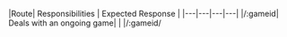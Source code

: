 |Route| Responsibilities | Expected Response |
|---|---|---|---|
|/:gameid| Deals with an ongoing game| |
|/:gameid/
